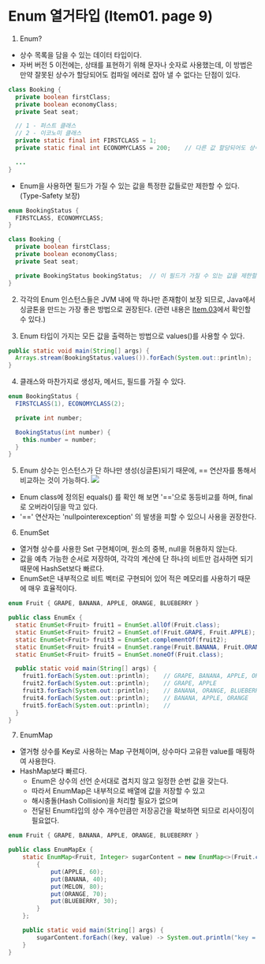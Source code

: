 # Enum 열거타입 (Item01. page 9)

1. Enum?
- 상수 목록을 담을 수 있는 데이터 타입이다.
- 자버 버전 5 이전에는, 상태를 표현하기 위해 문자나 숫자로 사용했는데, 이 방법은 만약 잘못된 상수가 할당되어도 컴파일 에러로 잡아 낼 수 없다는 단점이 있다.
```java
class Booking {
  private boolean firstClass;
  private boolean economyClass;
  private Seat seat;

  // 1 - 퍼스트 클래스
  // 2 - 이코노미 클래스
  private static final int FIRSTCLASS = 1;
  private static final int ECONOMYCLASS = 200;    // 다른 값 할당되어도 상수는 정수값이기에 컴파일에 문제 없음

  ...
}
```
- Enum을 사용하면 필드가 가질 수 있는 값을 특정한 값들로만 제한할 수 있다. (Type-Safety 보장)
```java
enum BookingStatus {
  FIRSTCLASS, ECONOMYCLASS;
}

class Booking {
  private boolean firstClass;
  private boolean economyClass;
  private Seat seat;

  private BookingStatus bookingStatus;  // 이 필드가 가질 수 있는 값을 제한할 수 있다.
}
```  
  
2. 각각의 Enum 인스턴스들은 JVM 내에 딱 하나만 존재함이 보장 되므로, Java에서 싱글톤을 만드는 가장 좋은 방법으로 권장된다. (관련 내용은 [Item.03](https://github.com/YeongUkJang/effective-java-study/blob/main/01%EC%9E%A5/Item%2003.%20private%20%EC%83%9D%EC%84%B1%EC%9E%90%EB%82%98%20%EC%97%B4%EA%B1%B0%20%ED%83%80%EC%9E%85%EC%9C%BC%EB%A1%9C%20%EC%8B%B1%ED%81%B4%ED%84%B4%EC%9E%84%EC%9D%84%20%EB%B3%B4%EC%A6%9D%ED%95%98%EB%9D%BC.md)에서 확인할 수 있다.)


4. Enum 타입이 가지는 모든 값을 출력하는 방법으로 values()를 사용할 수 있다.
```java
public static void main(String[] args) {
  Arrays.stream(BookingStatus.values()).forEach(System.out::println);
}
```

4. 클래스와 마찬가지로 생성자, 메서드, 필드를 가질 수 있다.
```java
enum BookingStatus {
  FIRSTCLASS(1), ECONOMYCLASS(2);

  private int number;

  BookingStatus(int number) {
    this.number = number;
  }
}
```

5. Enum 상수는 인스턴스가 단 하나만 생성(싱글톤)되기 때문에, == 연산자를 통해서 비교하는 것이 가능하다.
![](https://github.com/YeongUkJang/effective-java-study/assets/123781240/eb7347dd-4b69-423b-8e51-c003a886a21d)
- Enum class에 정의된 equals() 를 확인 해 보면 '=='으로 동등비교를 하며, final로 오버라이딩을 막고 있다.
- '==' 연산자는 'nullpointerexception' 의 발생을 피할 수 있으니 사용을 권장한다.

6. EnumSet
- 열거형 상수를 사용한 Set 구현체이며, 원소의 중복, null을 허용하지 않는다.
- 값을 예측 가능한 순서로 저장하여, 각각의 계산에 단 하나의 비트만 검사하면 되기 때문에 HashSet보다 빠르다.
- EnumSet은 내부적으로 비트 벡터로 구현되어 있어 적은 메모리를 사용하기 때문에 매우 효율적이다.
```java
enum Fruit { GRAPE, BANANA, APPLE, ORANGE, BLUEBERRY }

public class EnumEx {
  static EnumSet<Fruit> fruit1 = EnumSet.allOf(Fruit.class);                 // 매개변수로 받는 열거형의 모든 요소를 반환
  static EnumSet<Fruit> fruit2 = EnumSet.of(Fruit.GRAPE, Fruit.APPLE);       // 매개변수로 받는 요소를 반환
  static EnumSet<Fruit> fruit3 = EnumSet.complementOf(fruit2);               // 매개변수로 받는 요소를 제외하고 반환
  static EnumSet<Fruit> fruit4 = EnumSet.range(Fruit.BANANA, Fruit.ORANGE);  // 매개변수의 범위에 있는 요소를 반환
  static EnumSet<Fruit> fruit5 = EnumSet.noneOf(Fruit.class);                // 매개변수로 받는 열거형을 비운 후 반환

  public static void main(String[] args) {
    fruit1.forEach(System.out::println);    // GRAPE, BANANA, APPLE, ORANGE, BLUEBERRY
    fruit2.forEach(System.out::println);    // GRAPE, APPLE
    fruit3.forEach(System.out::println);    // BANANA, ORANGE, BLUEBERRY
    fruit4.forEach(System.out::println);    // BANANA, APPLE, ORANGE
    fruit5.forEach(System.out::println);    // 
  }
}
```

7. EnumMap
- 열거형 상수를 Key로 사용하는 Map 구현체이며, 상수마다 고유한 value를 매핑하여 사용한다.
- HashMap보다 빠르다.
  - Enum은 상수의 선언 순서대로 겹치지 않고 일정한 순번 값을 갖는다.
  - 따라서 EnumMap은 내부적으로 배열에 값을 저장할 수 있고
  - 해시충돌(Hash Collision)을 처리할 필요가 없으며
  - 전달된 Enum타입의 상수 개수만큼만 저장공간을 확보하면 되므로 리사이징이 필요없다.
```java
enum Fruit { GRAPE, BANANA, APPLE, ORANGE, BLUEBERRY }

public class EnumMapEx {
    static EnumMap<Fruit, Integer> sugarContent = new EnumMap<>(Fruit.class){
        {
            put(APPLE, 60);
            put(BANANA, 40);
            put(MELON, 80);
            put(ORANGE, 70);
            put(BLUEBERRY, 30);
        }
    };

    public static void main(String[] args) {
        sugarContent.forEach((key, value) -> System.out.println("key = " + key + ", value = " + value));
    }
}
```
